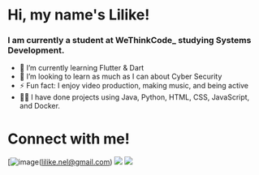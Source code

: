 # Hi, my name's Lilike!

### I am currently a student at WeThinkCode_ studying Systems Development.

- 🌱 I’m currently learning Flutter & Dart
- 🤔 I’m looking to learn as much as I can about Cyber Security
- ⚡ Fun fact: I enjoy video production, making music, and being active
- 👨‍🍳 I have done projects using Java, Python, HTML, CSS, JavaScript, and Docker.

# Connect with me!
[![image](https://github.com/lilikenel/images/blob/main/gmail.png)(lilike.nel@gmail.com)
[<img src="images/linkedin.png" />](https://www.linkedin.com/in/lilikenel/)
[<img src="images/twitter.png" />](https://twitter.com/lilikenel)
